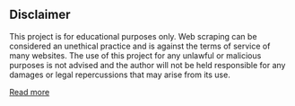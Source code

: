 ## Disclaimer

This project is for educational purposes only. Web scraping can be considered an unethical practice and is against the
terms of service of many websites. The use of this project for any unlawful or malicious purposes is not advised and the
author will not be held responsible for any damages or legal repercussions that may arise from its use.

[Read more](README/readme.md)